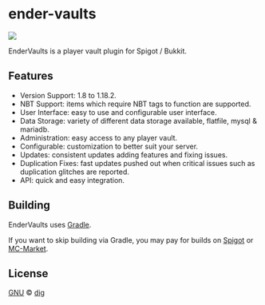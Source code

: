 # ender-vaults

[![](https://img.shields.io/github/license/dig/ender-vaults.svg)](LICENSE)

EnderVaults is a player vault plugin for Spigot / Bukkit.

## Features

 - Version Support: 1.8 to 1.18.2.
 - NBT Support: items which require NBT tags to function are supported.
 - User Interface: easy to use and configurable user interface.
 - Data Storage: variety of different data storage available, flatfile, mysql & mariadb.
 - Administration: easy access to any player vault.
 - Configurable: customization to better suit your server.
 - Updates: consistent updates adding features and fixing issues.
 - Duplication Fixes: fast updates pushed out when critical issues such as duplication glitches are reported.
 - API: quick and easy integration.

## Building

EnderVaults uses [Gradle](https://gradle.org/).

If you want to skip building via Gradle, you may pay for builds on [Spigot](https://www.spigotmc.org/resources/endervaults-player-vaults-alternative.10307/) or [MC-Market](https://www.mc-market.org/resources/16723/).

## License

[GNU](LICENSE) &copy; [dig](https://github.com/dig)
